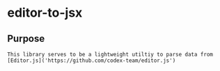 # editor-to-jsx
 
## Purpose 
    This library serves to be a lightweight utiltiy to parse data from [Editor.js]('https://github.com/codex-team/editor.js')